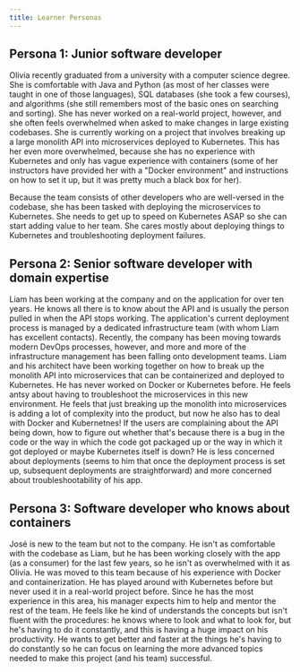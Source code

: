 ```yaml
---
title: Learner Personas
---
```


## Persona 1: Junior software developer 
Olivia recently graduated from a university with a computer science degree. She is comfortable with Java and Python (as most of her classes were taught in one of those languages), SQL databases (she took a few courses), and algorithms (she still remembers most of the basic ones on searching and sorting). She has never worked on a real-world project, however, and she often feels overwhelmed when asked to make changes in large existing codebases.  She is currently working on a project that involves breaking up a large monolith API into microservices deployed to Kubernetes. This has her even more overwhelmed, because she has no experience with Kubernetes and only has vague experience with containers (some of her instructors have provided her with a "Docker environment" and instructions on how to set it up, but it was pretty much a black box for her). 

Because the team consists of other developers who are well-versed in the codebase, she has been tasked with deploying the microservices to Kubernetes. She needs to get up to speed on Kubernetes ASAP so she can start adding value to her team. She cares mostly about deploying things to Kubernetes and troubleshooting deployment failures. 

## Persona 2: Senior software developer with domain expertise 
Liam has been working at the company and on the application for over ten years. He knows all there is to know about the API and is usually the person pulled in when the API stops working. The application's current deployment process is managed by a dedicated infrastructure team (with whom Liam has excellent contacts). Recently, the company has been moving towards modern DevOps processes, however, and more and more of the infrastructure management has been falling onto development teams. Liam and his architect have been working together on how to break up the monolith API into microservices that can be containerized and deployed to Kubernetes. He has never worked on Docker or Kubernetes before. He feels antsy about having to troubleshoot the microservices in this new environment. He feels that just breaking up the monolith into microservices is adding a lot of complexity into the product, but now he also has to deal with Docker and Kubernetnes! If the users are complaining about the API being down, how to figure out whether that's because there is a bug in the code or the way in which the code got packaged up or the way in which it got deployed or maybe Kubernetes itself is down? He is less concerned about deployments (seems to him that once the deployment process is set up, subsequent deployments are straightforward) and more concerned about troubleshootability of his app. 

## Persona 3: Software developer who knows about containers
José is new to the team but not to the company. He isn't as comfortable with the codebase as Liam, but he has been working closely with the app (as a consumer) for the last few years, so he isn't as overwhelmed with it as Olivia. He was moved to this team because of his experience with Docker and containerization. He has played around with Kubernetes before but never used it in a real-world project before. Since he has the most experience in this area, his manager expects him to help and mentor the rest of the team. He feels like he kind of understands the concepts but isn't fluent with the procedures: he knows where to look and what to look for, but he's having to do it constantly, and this is having a huge impact on his productivity. He wants to get better and faster at the things he's having to do constantly so he can focus on learning the more advanced topics needed to make this project (and his team) successful. 
